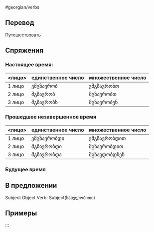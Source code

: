 #georgian/verbs 
## Перевод
Путешествовать
## Спряжения
### Настоящее время:
<лицо>|единственное число|множественное число
--------|---------------------|------------------------
1 лицо | ვმგზავრობ | ვმგზავრობთ
2 лицо | მგზავრობ | მგზავრობთ
3 лицо | მგზავრობს | მგზავრობენ
### Прошедшее незавершенное время
<лицо>|единственное число|множественное число
--------|---------------------|------------------------
1 лицо | ვმგზავრობდი | ვმგზავრობდით
2 лицо | მგზავრობდი | მგზავრობდით
3 лицо | მგზავრობდა | მგზავდობდნენ
### Будущее время
## В предложении
Subject Object Verb: Subject(სახელობითი)
## Примеры
:::
